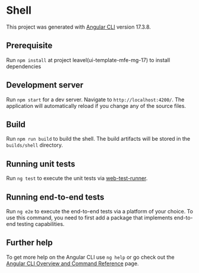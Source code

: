 # Shell

This project was generated with [Angular CLI](https://github.com/angular/angular-cli) version 17.3.8.

## Prerequisite

Run `npm install` at project leavel(ui-template-mfe-mg-17) to install dependencies

## Development server

Run `npm start` for a dev server. Navigate to `http://localhost:4200/`. The application will automatically reload if you change any of the source files.


## Build

Run `npm run build` to build the shell. The build artifacts will be stored in the `builds/shell` directory.

## Running unit tests

Run `ng test` to execute the unit tests via [web-test-runner](https://modern-web.dev/docs/test-runner/overview/).

## Running end-to-end tests

Run `ng e2e` to execute the end-to-end tests via a platform of your choice. To use this command, you need to first add a package that implements end-to-end testing capabilities.

## Further help

To get more help on the Angular CLI use `ng help` or go check out the [Angular CLI Overview and Command Reference](https://angular.io/cli) page.
